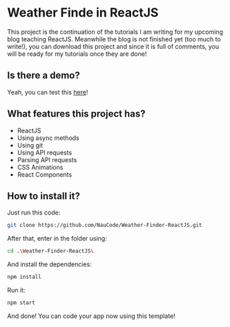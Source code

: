 # Weather Finde in ReactJS
This project is the continuation of the tutorials I am writing for my upcoming blog teaching ReactJS. Meanwhile the blog is not finished yet (too much to write!), you can download this project and since it is full of comments, you will be ready for my tutorials once they are done!

## Is there a demo?
Yeah, you can test this [here](#)!

## What features this project has?
- ReactJS
- Using async methods
- Using git
- Using API requests
- Parsing API requests
- CSS Animations
- React Components

## How to install it?
Just run this code:
``` bash
git clone https://github.com/NauCode/Weather-Finder-ReactJS.git
```

After that, enter in the folder using:
``` bash
cd .\Weather-Finder-ReactJS\
```

And install the dependencies:
``` bash
npm install
```

Run it:
``` bash
npm start
```

And done! You can code your app now using this template!